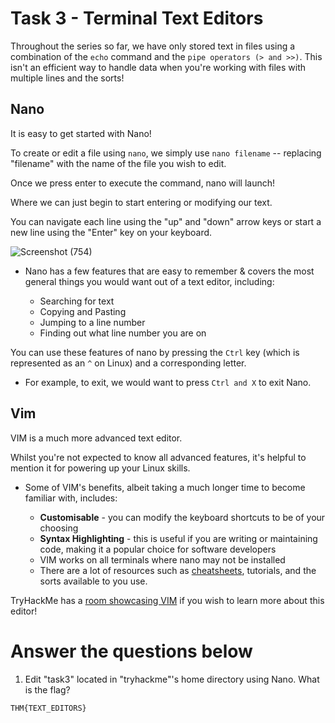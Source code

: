 # Task 3 - Terminal Text Editors

Throughout the series so far, we have only stored text in files using a combination of the `echo` command and the `pipe operators (> and >>)`. 
This isn't an efficient way to handle data when you're working with files with multiple lines and the sorts!

## Nano

It is easy to get started with Nano! 

To create or edit a file using `nano`, we simply use `nano filename` -- replacing "filename" with the name of the file you wish to edit.

Once we press enter to execute the command, nano will launch! 

Where we can just begin to start entering or modifying our text. 

You can navigate each line using the "up" and "down" arrow keys or start a new line using the "Enter" key on your keyboard.

![Screenshot (754)](https://user-images.githubusercontent.com/63872951/179531860-3c6dd72b-92a5-4eb8-a6ff-db9a7a4c5301.png)


- Nano has a few features that are easy to remember & covers the most general things you would want out of a text editor, including:

    - Searching for text
    - Copying and Pasting
    - Jumping to a line number
    - Finding out what line number you are on
  
You can use these features of nano by pressing the `Ctrl` key (which is represented as an `^` on Linux)  and a corresponding letter. 

- For example, to exit, we would want to press `Ctrl and X` to exit Nano.

## Vim

VIM is a much more advanced text editor. 

Whilst you're not expected to know all advanced features, it's helpful to mention it for powering up your Linux skills.

- Some of VIM's benefits, albeit taking a much longer time to become familiar with, includes:

    - **Customisable** - you can modify the keyboard shortcuts to be of your choosing
    - **Syntax Highlighting** - this is useful if you are writing or maintaining code, making it a popular choice for software developers
    - VIM works on all terminals where nano may not be installed
    - There are a lot of resources such as [cheatsheets](https://vim.rtorr.com/), tutorials, and the sorts available to you use.

TryHackMe has a [room showcasing VIM](https://tryhackme.com/room/toolboxvim) if you wish to learn more about this editor!

# Answer the questions below

1. Edit "task3" located in "tryhackme"'s home directory using Nano. What is the flag?
```
THM{TEXT_EDITORS}
```
